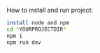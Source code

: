 How to install and run project:

```sh
install node and npm
cd *YOURPROJECTDIR*
npm i
npm run dev
```